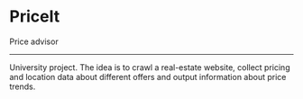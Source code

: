 # PriceIt
Price advisor
***
University project. The idea is to crawl a real-estate website, collect pricing and location data about
different offers and output information about price trends.
